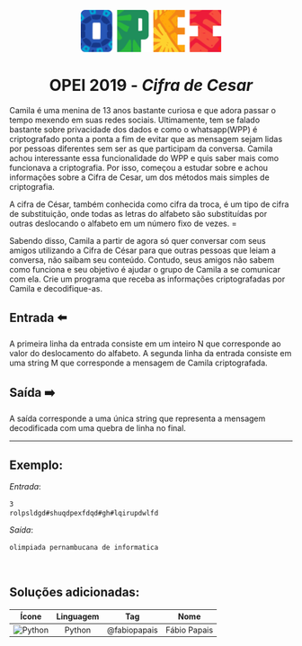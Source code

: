 <p align="center">
  <img width="250px" src="../../../docs/imagens/opei/logo_opei.png"/> 
</p>

 <h1 align="center" style="font-weight: bold">OPEI 2019 - <span style="font-style: italic">Cifra de Cesar</span></h1>

Camila é uma menina de 13 anos bastante curiosa e que adora passar o tempo mexendo em suas redes sociais. Ultimamente, tem se falado bastante sobre privacidade dos dados e como o whatsapp(WPP) é criptografado ponta a ponta a fim de evitar que as mensagem sejam lidas por pessoas diferentes sem ser as que participam da conversa. Camila achou interessante essa funcionalidade do WPP e quis saber mais como funcionava a criptografia. Por isso, começou a estudar sobre e achou informações sobre a Cifra de Cesar, um dos métodos mais simples de criptografia.

A cifra de César, também conhecida como cifra da troca, é um tipo de cifra de substituição, onde todas as letras do alfabeto são substituídas por outras deslocando o alfabeto em um número fixo de vezes. =

Sabendo disso, Camila a partir de agora só quer conversar com seus amigos utilizando a Cifra de César para que outras pessoas que leiam a conversa, não saibam seu conteúdo. Contudo, seus amigos não sabem como funciona e seu objetivo é ajudar o grupo de Camila a se comunicar com ela. Crie um programa que receba as informações criptografadas por Camila e decodifique-as.

## Entrada ⬅️ 
A primeira linha da entrada consiste em um inteiro N que corresponde ao valor do deslocamento do alfabeto.
A segunda linha da entrada consiste em uma string M que corresponde a mensagem de Camila criptografada.

## Saída ➡️
A saída corresponde a uma única string que representa a mensagem decodificada com uma quebra de linha no final.

---
## Exemplo:
*Entrada*:
```
3
rolpsldgd#shuqdpexfdqd#gh#lqirupdwlfd
```
*Saída*:
```
olimpiada pernambucana de informatica
```

<br/>

## Soluções adicionadas:
| Ícone | Linguagem | Tag | Nome |
|:---:|:---:|:---:|:---:|
| <img width="100px" alt="Python" src="../../../docs/recursos/ícones/python.svg"> | Python | @fabiopapais | Fábio Papais |
